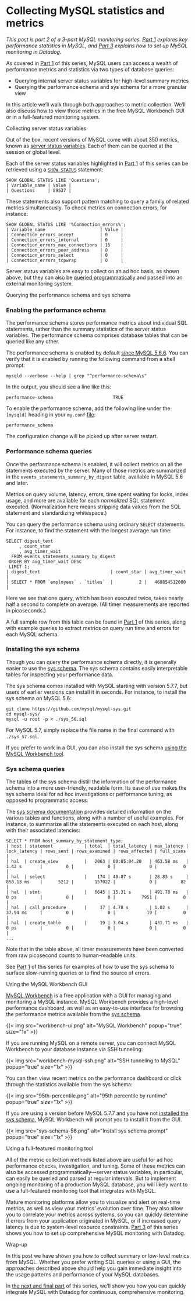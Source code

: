 # Collecting MySQL statistics and metrics


*This post is part 2 of a 3-part MySQL monitoring series. [Part 1](/blog/monitoring-mysql-performance-metrics/) explores key performance statistics in MySQL, and [Part 3](/blog/mysql-monitoring-with-datadog/) explains how to set up MySQL monitoring in Datadog.*

As covered in [Part 1](/blog/monitoring-mysql-performance-metrics/) of this series, MySQL users can access a wealth of performance metrics and statistics via two types of database queries:



-   Querying internal server status variables for high-level summary metrics
-   Querying the performance schema and sys schema for a more granular view



In this article we’ll walk through both approaches to metric collection. We’ll also discuss how to view those metrics in the free MySQL Workbench GUI or in a full-featured monitoring system.

Collecting server status variables


Out of the box, recent versions of MySQL come with about 350 metrics, known as [server status variables](http://dev.mysql.com/doc/refman/5.7/en/server-status-variables.html). Each of them can be queried at the session or global level.

Each of the server status variables highlighted in [Part 1](/blog/monitoring-mysql-performance-metrics/) of this series can be retrieved using a [`SHOW STATUS`](http://dev.mysql.com/doc/refman/5.7/en/show-status.html) statement:


    SHOW GLOBAL STATUS LIKE 'Questions';
	| Variable_name | Value |
	| Questions     | 89537 |
      
      



These statements also support pattern matching to query a family of related metrics simultaneously. To check metrics on connection errors, for instance:




    SHOW GLOBAL STATUS LIKE '%Connection_errors%'; 
	| Variable_name                     | Value |
	| Connection_errors_accept          | 0     |
	| Connection_errors_internal        | 0     |
	| Connection_errors_max_connections | 15    |
	| Connection_errors_peer_address    | 0     |
	| Connection_errors_select          | 0     |
	| Connection_errors_tcpwrap         | 0     |
      
      


Server status variables are easy to collect on an ad hoc basis, as shown above, but they can also be [queried programmatically](https://github.com/DataDog/integrations-core/blob/master/mysql/datadog_checks/mysql/mysql.py) and passed into an external monitoring system.

Querying the performance schema and sys schema



### Enabling the performance schema


The performance schema stores performance metrics about individual SQL statements, rather than the summary statistics of the server status variables. The performance schema comprises database tables that can be queried like any other.

The performance schema is enabled by default [since MySQL 5.6.6](https://dev.mysql.com/doc/refman/5.6/en/performance-schema-quick-start.html). You can verify that it is enabled by running the following command from a shell prompt:


    mysqld --verbose --help | grep "^performance-schema\s"
      
     


In the output, you should see a line like this:



    performance-schema                       TRUE
      
      


To enable the performance schema, add the following line under the `[mysqld]` heading in your `my.conf` [file](http://stackoverflow.com/questions/2482234/how-to-know-mysql-my-cnf-location):




    performance_schema
      



The configuration change will be picked up after server restart.

### Performance schema queries


Once the performance schema is enabled, it will collect metrics on all the statements executed by the server. Many of those metrics are summarized in the `events_statements_summary_by_digest` table, available in MySQL 5.6 and later.

Metrics on query volume, latency, errors, time spent waiting for locks, index usage, and more are available for each *normalized* SQL statement executed. (Normalization here means stripping data values from the SQL statement and standardizing whitespace.)

You can query the performance schema using ordinary `SELECT` statements. For instance, to find the statement with the longest average run time:


	SELECT digest_text
	     , count_star
	     , avg_timer_wait 
	  FROM events_statements_summary_by_digest 
	 ORDER BY avg_timer_wait DESC
	 LIMIT 1;
	| digest_text                           | count_star | avg_timer_wait |
	| SELECT * FROM `employees` . `titles`  |          2 |   468854512000 |
      
      
      


Here we see that one query, which has been executed twice, takes nearly half a second to complete on average. (All timer measurements are reported in picoseconds.)

A full sample row from this table can be found in [Part 1](/blog/monitoring-mysql-performance-metrics/#performance-schema-statement-digest) of this series, along with example queries to extract metrics on query run time and errors for each MySQL schema.

### Installing the sys schema


Though you can query the performance schema directly, it is generally easier to use the [sys schema](https://github.com/mysql/mysql-sys). The sys schema contains easily interpretable tables for inspecting your performance data.

The sys schema comes installed with MySQL starting with version 5.7.7, but users of earlier versions can install it in seconds. For instance, to install the sys schema on MySQL 5.6:


	git clone https://github.com/mysql/mysql-sys.git
	cd mysql-sys/
	mysql -u root -p < ./sys_56.sql


For MySQL 5.7, simply replace the file name in the final command with `./sys_57.sql`.

If you prefer to work in a GUI, you can also install the sys schema [using the MySQL Workbench tool](#using-the-mysql-workbench-gui).

### Sys schema queries


The tables of the sys schema distill the information of the performance schema into a more user-friendly, readable form. Its ease of use makes the sys schema ideal for ad hoc investigations or performance tuning, as opposed to programmatic access.

The [sys schema documentation](https://github.com/mysql/mysql-sys) provides detailed information on the various tables and functions, along with a number of useful examples. For instance, to summarize all the statements executed on each host, along with their associated latencies:

	SELECT * FROM host_summary_by_statement_type;
	| host | statement            | total  | total_latency | max_latency | lock_latency | rows_sent | rows_examined | rows_affected | full_scans |
	| hal  | create_view          |   2063 | 00:05:04.20   | 463.58 ms   | 1.42 s       |         0 |             0 |             0 |          0 |
	| hal  | select               |    174 | 40.87 s       | 28.83 s     | 858.13 ms    |      5212 |        157022 |             0 |         82 |
	| hal  | stmt                 |   6645 | 15.31 s       | 491.78 ms   | 0 ps         |         0 |             0 |          7951 |          0 |
	| hal  | call_procedure       |     17 | 4.78 s        | 1.02 s      | 37.94 ms     |         0 |             0 |            19 |          0 |
	| hal  | create_table         |     19 | 3.04 s        | 431.71 ms   | 0 ps         |         0 |             0 |             0 |          0 |
	...



Note that in the table above, all timer measurements have been converted from raw picosecond counts to human-readable units.

See [Part 1](/blog/monitoring-mysql-performance-metrics/#the-sys-schema) of this series for examples of how to use the sys schema to surface slow-running queries or to find the source of errors.

Using the MySQL Workbench GUI


[MySQL Workbench](http://dev.mysql.com/downloads/workbench/) is a free application with a GUI for managing and monitoring a MySQL instance. MySQL Workbench provides a high-level performance dashboard, as well as an easy-to-use interface for browsing the performance metrics available from the [sys schema](#sys-schema-queries).

{{< img src="workbench-ui.png" alt="MySQL Workbench" popup="true" size="1x" >}}

If you are running MySQL on a remote server, you can connect MySQL Workbench to your database instance via SSH tunneling:

{{< img src="workbench-mysql-ssh.png" alt="SSH tunneling to MySQL" popup="true" size="1x" >}}

You can then view recent metrics on the performance dashboard or click through the statistics available from the sys schema:

{{< img src="95th-percentile.png" alt="95th percentile by runtime" popup="true" size="1x" >}}

If you are using a version before MySQL 5.7.7 and you have not [installed the sys schema](#installing-the-sys-schema), MySQL Workbench will prompt you to install it from the GUI.

{{< img src="sys-schema-56.png" alt="Install sys schema prompt" popup="true" size="1x" >}}

Using a full-featured monitoring tool


All of the metric collection methods listed above are useful for ad hoc performance checks, investigation, and tuning. Some of these metrics can also be accessed programmatically—server status variables, in particular, can easily be queried and parsed at regular intervals. But to implement ongoing monitoring of a production MySQL database, you will likely want to use a full-featured monitoring tool that integrates with MySQL.

Mature monitoring platforms allow you to visualize and alert on real-time metrics, as well as view your metrics’ evolution over time. They also allow you to correlate your metrics across systems, so you can quickly determine if errors from your application originated in MySQL, or if increased query latency is due to system-level resource constraints. [Part 3](/blog/mysql-monitoring-with-datadog/) of this series shows you how to set up comprehensive MySQL monitoring with Datadog.

Wrap-up


In this post we have shown you how to collect summary or low-level metrics from MySQL. Whether you prefer writing SQL queries or using a GUI, the approaches described above should help you gain immediate insight into the usage patterns and performance of your MySQL databases.

In [the next and final part](/blog/mysql-monitoring-with-datadog/) of this series, we’ll show you how you can quickly integrate MySQL with Datadog for continuous, comprehensive monitoring.
